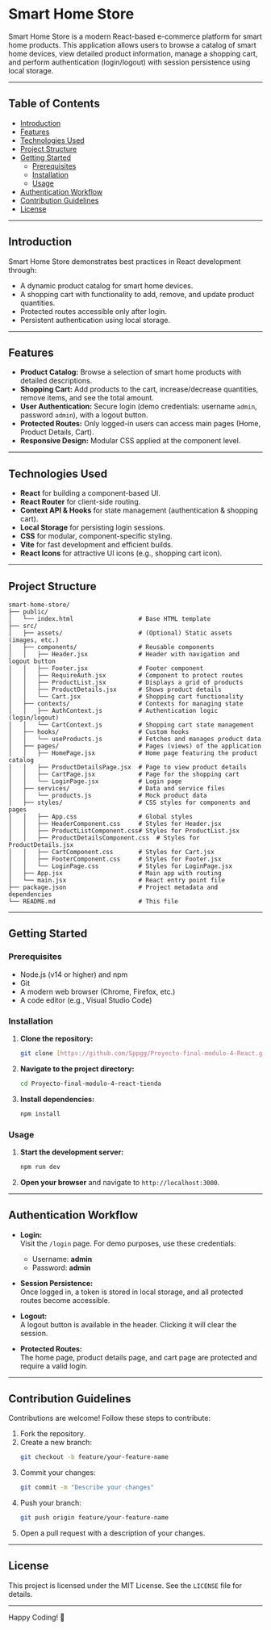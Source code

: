 # Smart Home Store

Smart Home Store is a modern React-based e-commerce platform for smart home products. This application allows users to browse a catalog of smart home devices, view detailed product information, manage a shopping cart, and perform authentication (login/logout) with session persistence using local storage.

---

## Table of Contents

- [Introduction](#introduction)
- [Features](#features)
- [Technologies Used](#technologies-used)
- [Project Structure](#project-structure)
- [Getting Started](#getting-started)
  - [Prerequisites](#prerequisites)
  - [Installation](#installation)
  - [Usage](#usage)
- [Authentication Workflow](#authentication-workflow)
- [Contribution Guidelines](#contribution-guidelines)
- [License](#license)

---

## Introduction

Smart Home Store demonstrates best practices in React development through:
- A dynamic product catalog for smart home devices.
- A shopping cart with functionality to add, remove, and update product quantities.
- Protected routes accessible only after login.
- Persistent authentication using local storage.

---

## Features

- **Product Catalog:** Browse a selection of smart home products with detailed descriptions.
- **Shopping Cart:** Add products to the cart, increase/decrease quantities, remove items, and see the total amount.
- **User Authentication:** Secure login (demo credentials: username `admin`, password `admin`), with a logout button.
- **Protected Routes:** Only logged-in users can access main pages (Home, Product Details, Cart).
- **Responsive Design:** Modular CSS applied at the component level.

---

## Technologies Used

- **React** for building a component-based UI.
- **React Router** for client-side routing.
- **Context API & Hooks** for state management (authentication & shopping cart).
- **Local Storage** for persisting login sessions.
- **CSS** for modular, component-specific styling.
- **Vite** for fast development and efficient builds.
- **React Icons** for attractive UI icons (e.g., shopping cart icon).

---

## Project Structure

```
smart-home-store/
├── public/
│   └── index.html                  # Base HTML template
├── src/
│   ├── assets/                     # (Optional) Static assets (images, etc.)
│   ├── components/                 # Reusable components
│   │   ├── Header.jsx              # Header with navigation and logout button
│   │   ├── Footer.jsx              # Footer component
│   │   ├── RequireAuth.jsx         # Component to protect routes
│   │   ├── ProductList.jsx         # Displays a grid of products
│   │   ├── ProductDetails.jsx      # Shows product details
│   │   └── Cart.jsx                # Shopping cart functionality
│   ├── contexts/                   # Contexts for managing state
│   │   ├── AuthContext.js          # Authentication logic (login/logout)
│   │   └── CartContext.js          # Shopping cart state management
│   ├── hooks/                      # Custom hooks
│   │   └── useProducts.js          # Fetches and manages product data
│   ├── pages/                      # Pages (views) of the application
│   │   ├── HomePage.jsx            # Home page featuring the product catalog
│   │   ├── ProductDetailsPage.jsx  # Page to view product details
│   │   ├── CartPage.jsx            # Page for the shopping cart
│   │   └── LoginPage.jsx           # Login page
│   ├── services/                   # Data and service files
│   │   └── products.js             # Mock product data
│   ├── styles/                     # CSS styles for components and pages
│   │   ├── App.css                 # Global styles
│   │   ├── HeaderComponent.css     # Styles for Header.jsx
│   │   ├── ProductListComponent.css# Styles for ProductList.jsx
│   │   ├── ProductDetailsComponent.css  # Styles for ProductDetails.jsx
│   │   ├── CartComponent.css       # Styles for Cart.jsx
│   │   ├── FooterComponent.css     # Styles for Footer.jsx
│   │   └── LoginPage.css           # Styles for LoginPage.jsx
│   ├── App.jsx                     # Main app with routing
│   └── main.jsx                    # React entry point file
├── package.json                    # Project metadata and dependencies
└── README.md                       # This file
```

---

## Getting Started

### Prerequisites

- Node.js (v14 or higher) and npm
- Git
- A modern web browser (Chrome, Firefox, etc.)
- A code editor (e.g., Visual Studio Code)

### Installation

1. **Clone the repository:**
   ```bash
   git clone [https://github.com/Sppgg/Proyecto-final-modulo-4-React.git]
   ```

2. **Navigate to the project directory:**
   ```bash
   cd Proyecto-final-modulo-4-react-tienda
   ```

3. **Install dependencies:**
   ```bash
   npm install
   ```

### Usage

1. **Start the development server:**
   ```bash
   npm run dev
   ```
2. **Open your browser** and navigate to `http://localhost:3000`.

---

## Authentication Workflow

- **Login:**  
  Visit the `/login` page. For demo purposes, use these credentials:
  - Username: **admin**
  - Password: **admin**

- **Session Persistence:**  
  Once logged in, a token is stored in local storage, and all protected routes become accessible.

- **Logout:**  
  A logout button is available in the header. Clicking it will clear the session.

- **Protected Routes:**  
  The home page, product details page, and cart page are protected and require a valid login.

---

## Contribution Guidelines

Contributions are welcome! Follow these steps to contribute:

1. Fork the repository.
2. Create a new branch:
   ```bash
   git checkout -b feature/your-feature-name
   ```
3. Commit your changes:
   ```bash
   git commit -m "Describe your changes"
   ```
4. Push your branch:
   ```bash
   git push origin feature/your-feature-name
   ```
5. Open a pull request with a description of your changes.

---

## License

This project is licensed under the MIT License. See the `LICENSE` file for details.

---

Happy Coding! 🚀
```
